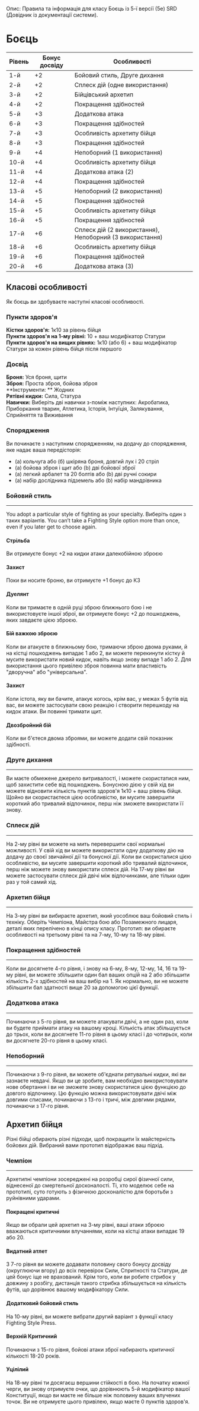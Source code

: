 Опис: Правила та інформація для класу Боєць із 5-ї версії (5e) SRD (Довідник із документації системи).

# Боєць

| Рівень | Бонус досвіду | Особливості                                              |
| ------ | ------------- | -------------------------------------------------------- |
| 1-й    | +2            | Бойовий стиль, Друге дихання                             |
| 2-й    | +2            | Сплеск дій (одне використання)                           |
| 3-й    | +2            | Бійцівський архетип                                      |
| 4-й    | +2            | Покращення здібностей                                    |
| 5-й    | +3            | Додаткова атака                                          |
| 6-й    | +3            | Покращення здібностей                                    |
| 7-й    | +3            | Особливість архетипу бійця                               |
| 8-й    | +3            | Покращення здібностей                                    |
| 9-й    | +4            | Непоборний (1 використання)                              |
| 10-й   | +4            | Особливість архетипу бійця                               |
| 11-й   | +4            | Додаткова атака (2)                                      |
| 12-й   | +4            | Покращення здібностей                                    |
| 13-й   | +5            | Непоборний (2 використання)                              |
| 14-й   | +5            | Покращення здібностей                                    |
| 15-й   | +5            | Особливість архетипу бійця                               |
| 16-й   | +5            | Покращення здібностей                                    |
| 17-й   | +6            | Сплеск дій (2 використання), Непоборний (3 використання) |
| 18-й   | +6            | Особливість архетипу бійця                               |
| 19-й   | +6            | Покращення здібностей                                    |
| 20-й   | +6            | Додаткова атака (3)                                      |

## Класові особливості
Як боєць ви здобуваєте наступні класові особливості.

### Пункти здоров'я
**Кістки здоров'я:** 1к10 за рівень бійця  
**Пункти здоров'я на 1-му рівні:** 10 + ваш модифікатор Статури  
**Пункти здоров'я на вищих рівнях:** 1к10 (або 6) + ваш модифікатор Статури за кожен рівень бійця після першого

### Досвід
**Броня:** Уся броня, щити  
**Зброя:** Проста зброя, бойова зброя  
**Інструменти: ** Жодних  
**Рятівні кидки:** Сила, Статура  
**Навички:** Виберіть дві навички з-поміж наступних: Акробатика, Приборкання тварин, Атлетика, Історія, Інтуїція, Залякування, Сприйняття та Виживання

### Спорядження
Ви починаєте з наступним спорядженням, на додачу до спорядження, яке надає ваша передісторія:

* (a) кольчуга або (б) шкіряна броня, довгий лук і 20 стріл
* (a) бойова зброя і щит або (b) дві бойової зброї
* (а) легкий арбалет та 20 болтів або (b) дві ручні сокири
* (a) набір дослідника підземель або (b) набір мандрівника

### Бойовий стиль
- - -
You adopt a particular style of fighting as your specialty. Виберіть один з таких варіантів. You can’t take a Fighting Style option more than once, even if you later get to choose again.

#### Стрільба
Ви отримуєте бонус +2 на кидки атаки далекобійною зброєю

#### Захист
Поки ви носите броню, ви отримуєте +1 бонус до КЗ

#### Дуелянт
Коли ви тримаєте в одній руці зброю ближнього бою і не використовуєте іншої зброї, ви отримуєте бонус +2 до пошкоджень, яких завдаєте цією зброєю.

#### Бій важкою зброєю
Коли ви атакуєте в ближньому бою, тримаючи зброю двома руками, й на кістці пошкоджень випадає 1 або 2, ви можете перекинути кістку й мусите використати новий кидок, навіть якщо знову випаде 1 або 2. Для використання цього привілею зброя повинна мати властивість "дворучна" або "універсальна".

#### Захист
Коли істота, яку ви бачите, атакує когось, крім вас, у межах 5 футів від вас, ви можете застосувати свою реакцію і створити перешкоду на кидок атаки. Ви повинні тримати щит.

#### Двозбройний бій
Коли ви б'єтеся двома зброями, ви можете додати свій показник здібності.

### Друге дихання
- - -
Ви маєте обмежене джерело витривалості, і можете скористатися ним, щоб захистити себе від пошкоджень. Бонусною дією у свій хід ви можете відновити кількість пунктів здоров'я 1к10 + ваш рівень бійця. Щойно ви скористаєтеся цією особливістю, ви мусите завершити короткий або тривалий відпочинок, перш ніж зможете використати її знову.

### Сплеск дій
- - -
На 2-му рівні ви можете на мить перевершити свої нормальні можливості. У свій хід ви можете використати одну додаткову дію на додачу до своєї звичайної дії та бонусної дії. Коли ви скористалися цією особливістю, ви мусите завершити короткий або тривалий відпочинок, перш ніж можете знову використати сплеск дій. На 17-му рівні ви можете застосувати сплеск дій двічі між відпочинками, але тільки один раз у той самий хід.

### Архетип бійця
- - -
На 3-му рівні ви вибираєте архетип, який уособлює ваш бойовий стиль і техніку. Оберіть Чемпіона, Майстра бою або Позамежного лицаря, деталі яких перелічено в кінці опису класу. Прототип: ви обираєте особливості на третьому рівні та на 7-му, 10-му та 18-му рівні.

### Покращення здібностей
- - -
Коли ви досягнете 4-го рівня, і знову на 6-му, 8-му, 12-му, 14, 16 та 19-му рівні, ви можете збільшити один бал ваших опцій на 2 або збільшити кількість 2-х здібностей на ваш вибір на 1. Як нормально, ви не можете збільшити бал здатності вище 20 за допомогою цієї функції.

### Додаткова атака
- - -
Починаючи з 5-го рівня, ви можете атакувати двічі, а не один раз, коли ви будете приймати атаку на вашому кроці. Кількість атак збільшується до трьох, коли ви досягнете 11-го рівня в цьому класі і до чотирьох, коли ви досягнете 20-го рівня в цьому класі.

### Непоборний
- - -
Починаючи з 9-го рівня, ви можете об'єднати рятувальні кидки, які ви зазнаєте невдачі. Якщо ви це зробите, вам необхідно використовувати нове обертання і ви не зможете знову скористатися цією функцією до довгого відпочинку. Цю функцію можна використовувати двічі між довгими списами, починаючи з 13-го і тричі, між довгими рядами, починаючи з 17-го рівня.

## Архетип бійця
Різні бійці обирають різні підходи, щоб покращити їх майстерність бойових дій. Вибраний вами прототип відображає ваш підхід.

### Чемпіон
- - -
Архетипні чемпіони зосереджені на розробці сирої фізичної сили, віднесеної до смертельної досконалості. Ті, хто моделює себе на прототипі, суто готують з фізичною досконалістю для боротьби з руйнівними ударами.

#### Покращені критичні
Якщо ви обрали цей архетип на 3-му рівні, ваші атаки зброєю вважаються критичними влучаннями, коли на кістці атаки випадає 19 або 20.

#### Видатний атлет
З 7-го рівня ви можете додавати половину свого бонусу досвіду (округлюючи вгору) до всіх перевірок Сили, Спритності та Статури, де цей бонус іще не врахований. Крім того, коли ви робите стрибок у довжину з розбігу, дистанція такого стрибка збільшується на кількість футів, що дорівнює вашому модифікатору Сили.

#### Додатковий бойовий стиль
На 10-му рівні, ви можете вибрати другий варіант з функції класу Fighting Style Press.

#### Верхній Критичний
Починаючи з 15-го рівня, бойові атаки зброї набирають критичної кількості 18-20 років.

#### Уцілілий
На 18-му рівні ти досягаєш вершини стійкості в бою. На початку кожної черги, ви знову отримуєте очки, що дорівнюють 5-й модифікатор вашої Конституції, якщо ви маєте не більше ніж половину ваших влучених точок. Ви не отримуєте цього привілею, якщо маєте 0 пунктів здоров'я.
